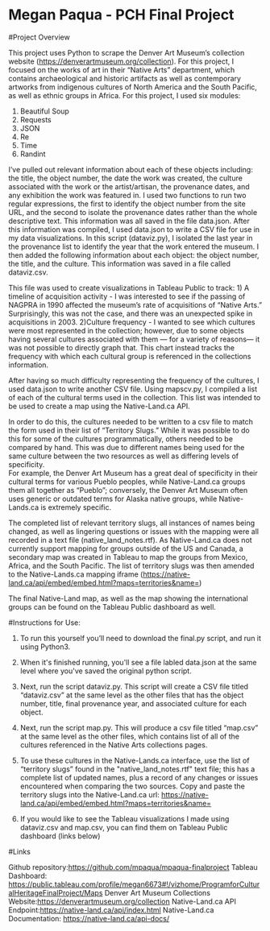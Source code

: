 # Megan Paqua - PCH Final Project

#Project Overview

This project uses Python to scrape the Denver Art Museum’s collection website (https://denverartmuseum.org/collection). For this project, I focused on the works of art in their “Native Arts” department, which contains archaeological and historic artifacts as well as contemporary artworks from indigenous cultures of North America and the South Pacific, as well as ethnic groups in Africa.
For this project, I used six modules:
1) Beautiful Soup
2) Requests
3) JSON
4) Re
5) Time
6) Randint

I’ve pulled out relevant information about each of these objects including: the title, the object number, the date the work was created, the culture associated with the work or the artist/artisan, the provenance dates, and any exhibition the work was featured in.  I used two functions to run two regular expressions, the first to identify the object number from the site URL, and the second to isolate the provenance dates rather than the whole descriptive text.
This information was all saved in the file data.json.
After this information was compiled, I used data.json to write a CSV file for use in my data visualizations. In this script (dataviz.py), I isolated the last year in the provenance list to identify the year that the work entered the museum. I then added the following information about each object: the object number, the title, and the culture. This information was saved in a file called dataviz.csv.

This file was used to create visualizations in Tableau Public to track:
    1) A timeline of acquisition activity - I was interested to see if the passing of NAGPRA in 1990 affected the museum’s rate of acquisitions of “Native Arts.”  Surprisingly, this was not the case, and there was an unexpected spike in acquisitions in 2003.
    2)Culture frequency - I wanted to see which cultures were most represented in the collection; however, due to some objects having several cultures associated with them — for a variety of reasons— it was not possible to directly graph that. This chart instead tracks the frequency with which each cultural group is referenced in the collections information.

After having so much difficulty representing the frequency of the cultures, I used data.json to write another CSV file. Using mapscv.py, I compiled a list of each of the cultural terms used in the collection. This list was intended to be used to create a map using the Native-Land.ca API.

In order to do this, the cultures needed to be written to a csv file to match the form used in their list of “Territory Slugs.” While it was possible to do this for some of the cultures programmatically, others needed to be compared by hand. This was due to different names being used for the same culture between the two resources as well as differing levels of specificity.  
  For example, the Denver Art Museum has a great deal of specificity in their cultural terms for various Pueblo peoples, while Native-Land.ca groups them all together as “Pueblo”; conversely, the Denver Art Museum often uses generic or outdated terms for Alaska native groups, while Native-Lands.ca is extremely specific.

  The completed list of relevant territory slugs, all instances of names being changed, as well as lingering questions or issues with the mapping were all recorded in a text file (native_land_notes.rtf). As Native-Land.ca does not currently support mapping for groups outside of the US and Canada, a secondary map was created in Tableau to map the groups from Mexico, Africa, and the South Pacific.
The list of territory slugs was then amended to the Native-Lands.ca mapping iframe (https://native-land.ca/api/embed/embed.html?maps=territories&name=)

The final Native-Land map, as well as the map showing the international groups can be found on the Tableau Public dashboard as well.

#Instructions for Use:

1) To run this yourself you’ll need to download the final.py script, and run it using Python3.

2) When it's finished running, you'll see a file labled data.json at the same level where you've saved the original python script.

3) Next, run the script dataviz.py. This script will create a CSV file titled “dataviz.csv” at the same level as the other files that has the object number, title, final provenance year, and associated culture for each object.

4) Next, run the script map.py. This will produce a csv file titled “map.csv” at the same level as the other files, which contains list of all of the cultures referenced in the Native Arts collections pages.

5) To use these cultures in the Native-Lands.ca interface, use the list of “territory slugs” found in the "native_land_notes.rtf" text file; this has a complete list of updated names, plus a record of any changes or issues encountered when comparing the two sources. Copy and paste the territory slugs into the Native-Land.ca url: https://native-land.ca/api/embed/embed.html?maps=territories&name=

6) If you would like to see the Tableau visualizations I made using dataviz.csv and map.csv, you can find them on Tableau Public dashboard (links below)

#Links

Github repository:https://github.com/mpaqua/mpaqua-finalproject
Tableau Dashboard: https://public.tableau.com/profile/megan6673#!/vizhome/ProgramforCulturalHeritageFinalProject/Maps
Denver Art Museum Collections Website:https://denverartmuseum.org/collection
Native-Land.ca API Endpoint:https://native-land.ca/api/index.html
Native-Land.ca Documentation: https://native-land.ca/api-docs/
